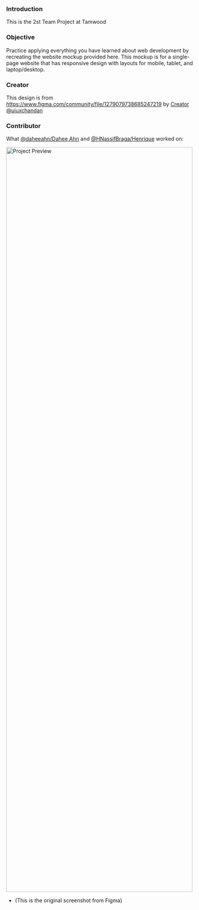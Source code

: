 ### Introduction

This is the 2st Team Project at Tamwood

### Objective

Practice applying everything you have learned about web development by recreating the website mockup provided here. This mockup is for a single-page website that has responsive design with layouts for mobile, tablet, and laptop/desktop.

### Creator

This design is from https://www.figma.com/community/file/1279079738685247219 by [Creator @uiuxchandan](https://www.figma.com/@uiuxchandan)

### Contributor

What [@daheeahn/Dahee Ahn](https://github.com/daheeahn) and [@HNassifBraga/Henrique](https://github.com/HNassifBraga) worked on:

<img src="./assets/work-part.png" alt="Project Preview" width="500" height="2000">

- (This is the original screenshot from Figma)
